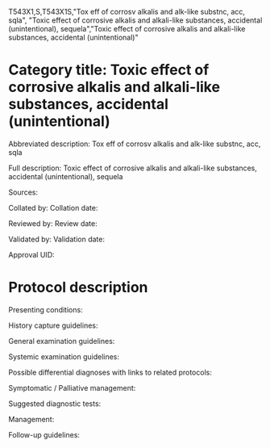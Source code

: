 T543X1,S,T543X1S,"Tox eff of corrosv alkalis and alk-like substnc, acc, sqla", "Toxic effect of corrosive alkalis and alkali-like substances, accidental (unintentional), sequela","Toxic effect of corrosive alkalis and alkali-like substances, accidental (unintentional)"
# Category title: Toxic effect of corrosive alkalis and alkali-like substances, accidental (unintentional)

Abbreviated description: Tox eff of corrosv alkalis and alk-like substnc, acc, sqla

Full description: Toxic effect of corrosive alkalis and alkali-like substances, accidental (unintentional), sequela

Sources:

Collated by:
Collation date:

Reviewed by:
Review date:

Validated by:
Validation date:

Approval UID:

# Protocol description

Presenting conditions:

History capture guidelines:

General examination guidelines:

Systemic examination guidelines:

Possible differential diagnoses with links to related protocols:

Symptomatic / Palliative management:

Suggested diagnostic tests:

Management:

Follow-up guidelines:
